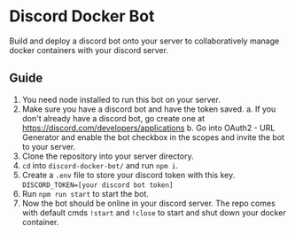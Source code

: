 # Discord Docker Bot
Build and deploy a discord bot onto your server to collaboratively manage docker containers with your discord server. 
## Guide
1. You need node installed to run this bot on your server.
2. Make sure you have a discord bot and have the token saved.
 a. If you don't already have a discord bot, go create one at https://discord.com/developers/applications
 b. Go into OAuth2 - URL Generator and enable the bot checkbox in the scopes and invite the bot to your server.
3. Clone the repository into your server directory.
4. `cd` into `discord-docker-bot/` and run `npm i`.
5. Create a `.env` file to store your discord token with this key.
``DISCORD_TOKEN=[your discord bot token]``
6. Run `npm run start` to start the bot.
7. Now the bot should be online in your discord server. The repo comes with default cmds `!start` and `!close` to start and shut down your docker container.
